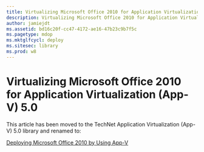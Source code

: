```yaml
---
title: Virtualizing Microsoft Office 2010 for Application Virtualization (App-V) 5.0
description: Virtualizing Microsoft Office 2010 for Application Virtualization (App-V) 5.0
author: jamiejdt
ms.assetid: bd16c20f-cc47-4172-ae16-47b23c9b7f5c
ms.pagetype: mdop
ms.mktglfcycl: deploy
ms.sitesec: library
ms.prod: w8
---
```



# Virtualizing Microsoft Office 2010 for Application Virtualization (App-V) 5.0


This article has been moved to the TechNet Application Virtualization (App-V) 5.0 library and renamed to:

[Deploying Microsoft Office 2010 by Using App-V](../appv-v5/deploying-microsoft-office-2010-by-using-app-v.md)

 

 





